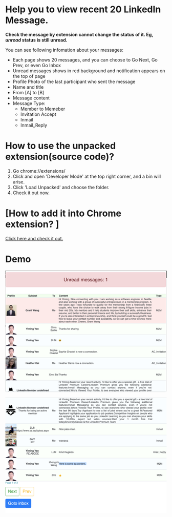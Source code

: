 # Help you to view recent 20 LinkedIn Message.  
**Check the message by extension cannot change the status of it. Eg, ***unread*** status is still unread.**  

You can see following infomation about your messages:
 - Each page shows 20 messages, and you can choose to Go Next, Go Prev, or even Go Inbox
 - Unread messages shows in red background and notification appears on the top of page  
 - Profile Photo of the last participant who sent the message  
 - Name and title
 - From [A] to [B]
 - Message content
 - Message Type: 
   - Member to Memeber
   - Invitation Accept
   - Inmail
   - Inmail_Reply  

# How to use the unpacked extension(source code)?  
1. Go chrome://extensions/
2. Click and open 'Developer Mode' at the top right corner, and a bin will arise.
3. Click 'Load Unpacked' and choose the folder.
4. Check it out now.  

# [How to add it into Chrome extension? ]  
[Click here and check it out.](https://chrome.google.com/webstore/detail/linkedin-inbox/eaceggfpmjnmgodgpffplfmadjjpfabp/related?hl=en-US&gl=US)  

# Demo
![](https://github.com/yanym/Linkedin-Inbox-Invitation-Chrome-Extension/blob/master/_locales/en/Demo1.png)  

![](https://github.com/yanym/Linkedin-Inbox-Invitation-Chrome-Extension/blob/master/_locales/en/Demo2.png)  

